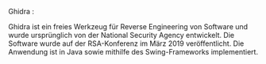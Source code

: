 Ghidra :

Ghidra ist ein freies Werkzeug für Reverse Engineering von Software und wurde ursprünglich von der National Security Agency entwickelt. Die Software wurde auf der RSA-Konferenz im März 2019 veröffentlicht. Die Anwendung ist in Java sowie mithilfe des Swing-Frameworks implementiert.


